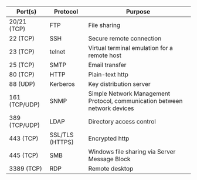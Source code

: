 | Port(s)       | Protocol        | Purpose                                                                   |
| ------------- | --------------- | ------------------------------------------------------------------------- |
| 20/21 (TCP)   | FTP             | File sharing                                                              |
| 22 (TCP)      | SSH             | Secure remote connection                                                  |
| 23 (TCP)      | telnet          | Virtual terminal emulation for a remote host                              |
| 25 (TCP)      | SMTP            | Email transfer                                                            |
| 80 (TCP)      | HTTP            | Plain-text http                                                           |
| 88 (UDP)      | Kerberos        | Key distribution server                                                   |
| 161 (TCP/UDP) | SNMP            | Simple Network Management Protocol, communication between network devices |
| 389 (TCP/UDP) | LDAP            | Directory access control                                                  |
| 443 (TCP)     | SSL/TLS (HTTPS) | Encrypted http                                                            |
| 445 (TCP)     | SMB             | Windows file sharing via Server Message Block                             |
| 3389 (TCP)    | RDP             | Remote desktop                                                            |

